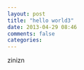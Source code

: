 ```yaml
---
layout: post
title: "hello world3"
date: 2013-04-29 08:46
comments: false
categories: 
---
```

zinizn
